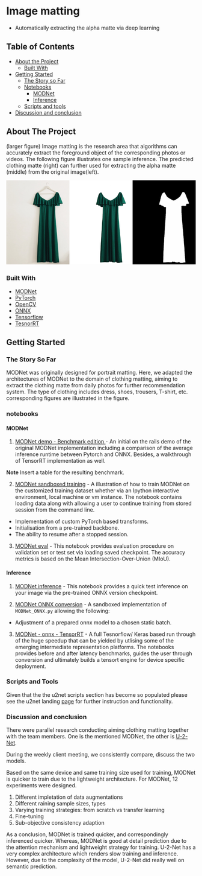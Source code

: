 # Image matting
* Automatically extracting the alpha matte via deep learning

<!-- TABLE OF CONTENTS -->
## Table of Contents

* [About the Project](#about-the-project)
  * [Built With](#built-with)
* [Getting Started](#getting-started)
  * [The Story so Far](#the-story-so-far)
  * [Notebooks](#notebooks)
    * [MODNet](#modnet)
    * [Inference](#inference)
  * [Scripts and tools](#scripts-and-tools)
* [Discussion and conclusion](#discussion-and-conclusion)

<!-- ABOUT THE PROJECT -->
## About The Project
(larger figure)
Image matting is the research area that algorithms can accurately extract the foreground object of the corresponding photos or videos. The following figure illustrates one sample inference. The predicted clothing matte (right) can further used for extracting the alpha matte (middle) from the original image(left).

![product-screenshot-tbc](images/sample_inference.png)

### Built With

* [MODNet](https://github.com/ZHKKKe/MODNet)
* [PyTorch](https://pytorch.org/)
* [OpenCV](https://opencv.org/)
* [ONNX](https://onnx.ai/)
* [Tensorflow](https://www.tensorflow.org/)
* [TesnorRT](https://developer.nvidia.com/tensorrt)
<!-- * [U-2-Net](https://github.com/xuebinqin/U-2-Net) -->



<!-- GETTING STARTED -->
## Getting Started

### The Story So Far

MODNet was originally designed for portrait matting. Here, we adapted the architectures of MODNet to the domain of clothing matting, aiming to extract the clothing matte from daily photos for further recommendation system.
The type of clothing includes dress, shoes, trousers, T-shirt, etc. corresponding figures are illustrated in the figure.

### notebooks

#### MODNet

1. [MODNet demo - Benchmark edition ](notebooks/modnet_demo_benchmark_edition.ipynb) - An initial on the rails demo
of the original MODNet implementation including a comparison of the average inference runtime between Pytorch and ONNX. Besides, a walkthrough of TensorRT implementation as well.

 **Note** Insert a table for the resulting benchmark.

2. [MODNet sandboxed training](notebooks/MODNet_train.ipynb) - A illustration of how to train MODNet on the customized training dataset whether via an Ipython interactive environment, local machine or vm instance. The notebook contains loading data along with allowing a user to continue training from stored session from the command line.

- Implementation of custom PyTorch based transforms.
- Initialisation from a pre-trained backbone.
- The ability to resume after a stopped session.

3. [MODNet eval](notebooks/MODNet_eval.ipynb) - This notebook provides evaluation procedure on validation set or test set via loading saved checkpoint. The accuracy metrics is based on the Mean Intersection-Over-Union (MIoU).


#### Inference

1. [MODNet inference](notebooks/modnet_pytorch_quick_inference) - This notebook provides a quick test inference on your image via the pre-trained ONNX version checkpoint.

2. [MODNet ONNX conversion](notebooks/modnet_onnx_conversion/modnet_onnx_conversion.ipynb) - A sandboxed implementation of `MODNet_ONNX.py` allowing the following:

 - Adjustment of a prepared onnx model to a chosen static batch.

3. [MODNet - onnx - TensorRT](notebooks/tensorrt/modnet_tensorrt.ipynb) - A full Tesnorflow/ Keras based run through of the huge speedup that can be yielded by utlising some of the emerging intermediate representation platforms. The notebooks provides before and after latency benchmarks, guides the user through conversion and ultimately builds a tensort engine for device specific deployment.


### Scripts and Tools

Given that the the u2net scripts section has become so populated please see the u2net landing [page](scripts/u2net/README.md) for further instruction and functionality.

### Discussion and conclusion

There were parallel research conducting aiming clothing matting together with the team members. One is the mentioned MODNet, the other is [U-2-Net](https://github.com/xuebinqin/U-2-Net).

During the weekly client meeting, we consistently compare, discuss the two models.

Based on the same device and same training size used for training, MODNet is quicker to train due to the lightweight architecture. For MODNet, 12 experiments were designed.

1. Different impletation of data augmentations
2. Different raining sample sizes, types
3. Varying training strategies: from scratch vs transfer learning
4. Fine-tuning
5. Sub-objective consistency adaption

As a conclusion, MODNet is trained quicker, and correspondingly inferenced quicker. Whereas, MODNet is good at detail prediction due to the attention mechanism and lightweight strategy for training.
U-2-Net has a very complex architecture which renders slow training and inference. However, due to the complexity of the model, U-2-Net did really well on semantic prediction.


<!--
## Welcome to GitHub Pages

You can use the [editor on GitHub](https://github.com/peace-and-harmony/image-matting/edit/main/README.md) to maintain and preview the content for your website in Markdown files.

Whenever you commit to this repository, GitHub Pages will run [Jekyll](https://jekyllrb.com/) to rebuild the pages in your site, from the content in your Markdown files.

### Markdown

Markdown is a lightweight and easy-to-use syntax for styling your writing. It includes conventions for

```markdown
Syntax highlighted code block

# Header 1
## Header 2
### Header 3

- Bulleted
- List

1. Numbered
2. List

**Bold** and _Italic_ and `Code` text

[Link](url) and ![Image](src)
```

For more details see [GitHub Flavored Markdown](https://guides.github.com/features/mastering-markdown/).

### Jekyll Themes

Your Pages site will use the layout and styles from the Jekyll theme you have selected in your [repository settings](https://github.com/peace-and-harmony/image-matting/settings/pages). The name of this theme is saved in the Jekyll `_config.yml` configuration file.

### Support or Contact

Having trouble with Pages? Check out our [documentation](https://docs.github.com/categories/github-pages-basics/) or [contact support](https://support.github.com/contact) and we’ll help you sort it out. -->
